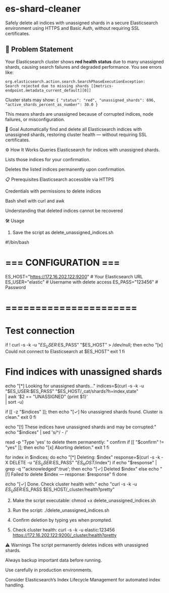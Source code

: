 # es-shard-cleaner
Safely delete all indices with unassigned shards in a secure Elasticsearch environment using HTTPS and Basic Auth, without requiring SSL certificates.


## 🚨 Problem Statement

Your Elasticsearch cluster shows **red health status** due to many unassigned shards, causing search failures and degraded performance. You see errors like:

 ```
org.elasticsearch.action.search.SearchPhaseExecutionException:
Search rejected due to missing shards [[metrics-endpoint.metadata_current_default][0]]
``` 


Cluster stats may show: ```{ "status": "red", "unassigned_shards": 696, "active_shards_percent_as_number": 30.0 } ``` 

This means shards are unassigned because of corrupted indices, node failures, or misconfiguration.

🎯 Goal
Automatically find and delete all Elasticsearch indices with unassigned shards, restoring cluster health — without requiring SSL certificates.

⚙️ How It Works
Queries Elasticsearch for indices with unassigned shards.

Lists those indices for your confirmation.

Deletes the listed indices permanently upon confirmation.

📋 Prerequisites
Elasticsearch accessible via HTTPS

Credentials with permissions to delete indices

Bash shell with curl and awk

Understanding that deleted indices cannot be recovered

🛠️ Usage
1. Save the script as delete_unassigned_indices.sh

#!/bin/bash

# === CONFIGURATION ===
ES_HOST="https://172.16.202.122:9200"     # Your Elasticsearch URL
ES_USER="elastic"                         # Username with delete access
ES_PASS="123456"                          # Password
# ======================

# Test connection
if ! curl -s -k -u "$ES_USER:$ES_PASS" "$ES_HOST" > /dev/null; then
  echo "[x] Could not connect to Elasticsearch at $ES_HOST"
  exit 1
fi

# Find indices with unassigned shards
echo "[*] Looking for unassigned shards..."
indices=$(curl -s -k -u "$ES_USER:$ES_PASS" "$ES_HOST/_cat/shards?h=index,state" \
  | awk '$2 == "UNASSIGNED" {print $1}' \
  | sort -u)

if [[ -z "$indices" ]]; then
  echo "[✓] No unassigned shards found. Cluster is clean."
  exit 0
fi

echo "[!] These indices have unassigned shards and may be corrupted:"
echo "$indices" | sed 's/^/ - /'

read -p "Type 'yes' to delete them permanently: " confirm
if [[ "$confirm" != "yes" ]]; then
  echo "[x] Aborting deletion."
  exit 1
fi

for index in $indices; do
  echo "[*] Deleting: $index"
  response=$(curl -s -k -X DELETE -u "$ES_USER:$ES_PASS" "$ES_HOST/$index")
  if echo "$response" | grep -q '"acknowledged":true'; then
    echo "[✓] Deleted $index"
  else
    echo "[!] Failed to delete $index — response: $response"
  fi
done

echo "[✓] Done. Check cluster health with:"
echo "curl -s -k -u $ES_USER:$ES_PASS $ES_HOST/_cluster/health?pretty"

2. Make the script executable:
chmod +x delete_unassigned_indices.sh

3. Run the script:
./delete_unassigned_indices.sh

4. Confirm deletion by typing yes when prompted.

5. Check cluster health:
curl -s -k -u elastic:123456 https://172.16.202.122:9200/_cluster/health?pretty

⚠️ Warnings
The script permanently deletes indices with unassigned shards.

Always backup important data before running.

Use carefully in production environments.

Consider Elasticsearch’s Index Lifecycle Management for automated index handling.


